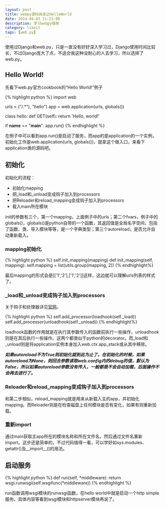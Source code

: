 ```yaml
---
layout: post
title: webpy源码阅读之HelloWorld
date: 2014-04-03 11:21:00
description: 学习webpy框架
category: likeit
tags: [web.py]
---
```


使用过Django和web.py，只是一直没有好好深入学习过，Django使用时间比较长，不过Django庞大了点，不适合我这种没耐心的人去学习，所以选择了web.py。

## Hello World!

先看下web.py官方cookbook的“Hello World!”例子

{% highlight python %}
import web

urls = ("/.*"), "hello")
app = web.application(urls, globals())

class hello:
    def GET(self):
        return 'Hello, world!'

if __name__ == "__main__":
    app.run()
{% endhighlight %}

在例子中可以看到app.run()是启动了服务，而app的是application的一个实例，初始化工作是web.application(urls, globals())，就拿这个做入口，来看下application类的源码吧。

## 初始化

初始化的流程：

* 初始化mapping
* 把\_load和\_unload变成钩子加入到processors
* 把Reloader和reload\_mapping变成钩子加入到processors
* 载入main所在模块

init的参数有三个，第一个mapping，上面例子中的urls；第二个fvars，例子中的globals()，globals()是python自带的一个函数，其返回值是全局名字空间，包括了函数、类、导入模块等等，是一个字典类型；第三个autoreload，是否允许自动重新载入。

### mapping初始化

{% highlight python %}
self.init_mapping(mapping)
def init_mapping(self, mapping):
	self.mapping = list(utils.group(mapping, 2))
{% endhighlight%}

最后mapping的形式会是[['1','2'],['1','2']]这样，这边就可以理解urls列表的样式了。

### \_load和\_unload变成钩子加入到processors

关于钩子和处理器详见[官网](http://webpy.org/cookbook/application_processors.zh-cn)。

{% highlight python %}
self.add_processor(loadhook(self._load))
self.add_processor(unloadhook(self._unload))
{% endhighlight%}

loadhook函数的作用就是在执行其参数传入的函数前执行一些操作，unloadhook则是在其后执行一些操作。这两个都类似于python的decorator。而\_load和\_unload则是将application实例本身加入web.ctx.app\_stack或从其中移除。

***如果autoreload不为True则初始化就到此为止了。在初始化的时候，如果autoreload为None，则回去参数读取web.config内的debug的值，默认为False，所以如果autoreload参数没有传入，一般都是不会自动加载，后面操作不会再去进行了。***

### Reloader和reload\_mapping变成钩子加入到processors

和第二步相似，reload\_mapping就是用来从新载入主的app，并初始化mapping。而Reloader则是在检查磁盘上任何模块是否有变化，如果有则重新加载。

### 重新import

通过main获取主app所在的模块名称和所在文件名，然后通过文件名重新import。这步还是简单的，不过代码值得一看，可以学好如sys.modules、getattr()及\_\_import\_\_()的用法。

## 启动服务

{% highlight python %}
def run(self, *middleware):
	return wsgi.runwsgi(self.wsgifunc(*middleware))
{% endhighlight %}

run函数调用wsgi模块的runwsgi函数，在hello world中就是启动一个http simple服务。具体内容等看到wsgi模块和httpserver模块再说了。
